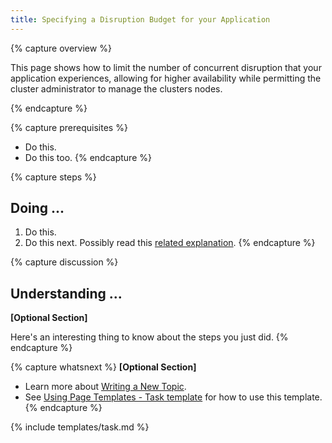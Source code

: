 ```yaml
---
title: Specifying a Disruption Budget for your Application
---
```


{% capture overview %}

This page shows how to limit the number of concurrent disruption
that your application experiences, allowing for higher availability
while permitting the cluster administrator to manage the clusters
nodes.

{% endcapture %}

{% capture prerequisites %}
* Do this.
* Do this too.
{% endcapture %}

{% capture steps %}
## Doing ...

1. Do this.
1. Do this next. Possibly read this [related explanation](...).
{% endcapture %}

{% capture discussion %}
## Understanding ...
**[Optional Section]**

Here's an interesting thing to know about the steps you just did.
{% endcapture %}

{% capture whatsnext %}
**[Optional Section]**

* Learn more about [Writing a New Topic](/docs/home/contribute/write-new-topic/).
* See [Using Page Templates - Task template](/docs/home/contribute/page-templates/#task_template) for how to use this template.
{% endcapture %}

{% include templates/task.md %}
